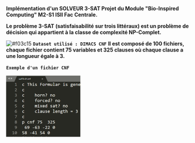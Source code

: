 **Implémentation d'un SOLVEUR 3-SAT Projet du Module "Bio-Inspired Computing" M2-S1 ISII Fac Centrale.**

**Le problème 3-SAT (satisfaisabilité sur trois littéraux) est un problème de décision qui appartient à la classe de complexité NP-Complet.**

![#f03c15](https://via.placeholder.com/15/f03c15/000000?text=+) **`Dataset utilisé : DIMACS CNF`**
**Il est composé de 100 fichiers, chaque fichier contient 75 variables et 325 clauses où chaque clause a une longueur égale à 3.**

**`Exemple d'un fichier CNF`**

<img src="Fichier-CNF.png" width="40%" height="40%" align="left">
